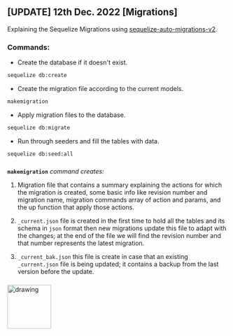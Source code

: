 
## [UPDATE] 12th Dec. 2022 [Migrations]

Explaining the Sequelize Migrations using [sequelize-auto-migrations-v2](https://www.npmjs.com/package/sequelize-auto-migrations-v2).
### Commands:
- Create the database if it doesn't exist.
```bash
sequelize db:create
```
- Create the migration file according to the current models.
```bash
makemigration
```
- Apply migration files to the database.
```bash
sequelize db:migrate
```
- Run through seeders and fill the tables with data.
```bash
sequelize db:seed:all
```
###
**```makemigration```** *command creates:*
1. Migration file that contains a summary explaining the actions for which the migration is created, some basic info like revision number and migration name, migration commands array of action and params, and the up function that apply those actions.

2. `_current.json` file is created in the first time to hold all the tables and its schema in `json` format then new migrations update this file to adapt with the changes; at the end of the file we will find the revision number and that number represents the latest migration.

3. `_current_bak.json` this file is create in case that an existing `_current.json` file is being updated; it contains a backup from the last version before the update.
###
<img src="https://www.aiactive.com/templates/hexa_corp/images/s5_logo.png" alt="drawing" width="100"/>
